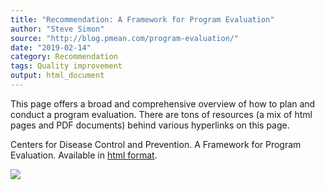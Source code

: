 ```yaml
---
title: "Recommendation: A Framework for Program Evaluation"
author: "Steve Simon"
source: "http://blog.pmean.com/program-evaluation/"
date: "2019-02-14"
category: Recommendation
tags: Quality improvement
output: html_document
---
```


This page offers a broad and comprehensive overview of how to plan and
conduct a program evaluation. There are tons of resources (a mix of html
pages and PDF documents) behind various hyperlinks on this
page.

<!---More--->

Centers for Disease Control and Prevention. A Framework for Program
Evaluation. Available in [html
format](https://www.cdc.gov/eval/framework/index.htm).

![](http://www.pmean.com/images/program-evaluation01.png)




